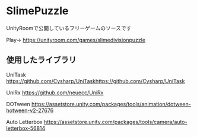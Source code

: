 # SlimePuzzle

UnityRoomで公開しているフリーゲームのソースです

Play->
https://unityroom.com/games/slimedivisionpuzzle


## 使用したライブラリ

UniTask
https://github.com/Cysharp/UniTaskhttps://github.com/Cysharp/UniTask

UniRx
https://github.com/neuecc/UniRx

DOTween
https://assetstore.unity.com/packages/tools/animation/dotween-hotween-v2-27676

Auto Letterbox
https://assetstore.unity.com/packages/tools/camera/auto-letterbox-56814
